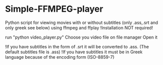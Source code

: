 # Simple-FFMPEG-player
Python script for viewing movies with or without subtitles (only .ass,.srt and only greek see below) using ffmpeg and ffplay
!Installation NOT required!

run "python video_player.py"
Choose you video file on file manager
Open it

!If you have subtitles in the form of .srt it will be converted to .ass. (The default subtitles file is .ass)
!If you have subtitles it must be in Greek language because of the encoding form (ISO-8859-7)
